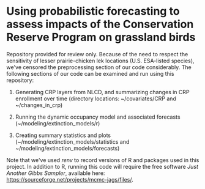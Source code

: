# Using probabilistic forecasting to assess impacts of the Conservation Reserve Program on grassland birds

Repository provided for review only. Because of the need to respect the sensitivity of lesser prairie-chicken lek locations (U.S. ESA-listed species), we've censored the preprocessing section of our code considerably. The following sections of our code can be examined and run using this repository:

1) Generating CRP layers from NLCD, and summarizing changes in CRP enrollment over time (directory locations: ~/covariates/CRP and ~/changes_in_crp)

2) Running the dynamic occupancy model and associated forecasts (~/modeling/extinction_models/r)

3) Creating summary statistics and plots (~/modeling/extinction_models/statistics and ~/modeling/extinction_models/forecasts)

Note that we've used *renv* to record versions of R and packages used in this project. In addition to R, running this code will require the free software *Just Another Gibbs Sampler*, available here: https://sourceforge.net/projects/mcmc-jags/files/.